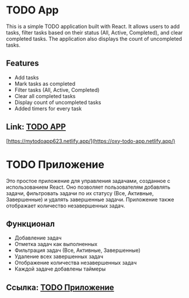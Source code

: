 # TODO App

This is a simple TODO application built with React.
It allows users to add tasks, filter tasks based on their status (All, Active, Completed), and clear completed tasks.
The application also displays the count of uncompleted tasks.

## Features

- Add tasks
- Mark tasks as completed
- Filter tasks (All, Active, Completed)
- Clear all completed tasks
- Display count of uncompleted tasks
- Added timers for every task

## Link: [TODO APP](https://oxy-todo-app.netlify.app/)
[https://mytodoapp623.netlify.app/](https://oxy-todo-app.netlify.app/)

# TODO Приложение

Это простое приложение для управления задачами, созданное с использованием React.
Оно позволяет пользователям добавлять задачи, фильтровать задачи по их статусу (Все, Активные, Завершенные) и удалять завершенные задачи.
Приложение также отображает количество незавершенных задач.

## Функционал

- Добавление задач
- Отметка задач как выполненных
- Фильтрация задач (Все, Активные, Завершенные)
- Удаление всех завершенных задач
- Отображение количества незавершенных задач
- Каждой задаче добавлены таймеры

## Ссылка: [TODO Приложение](https://oxy-todo-app.netlify.app/)


